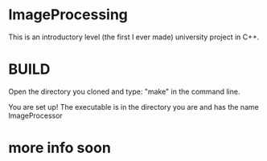 # ImageProcessing

This is an introductory level (the first I ever made) university project in C++.

# BUILD
Open the directory you cloned and type: "make" in the command line.

You are set up! The executable is in the directory you are and has the name ImageProcessor

# more info soon

